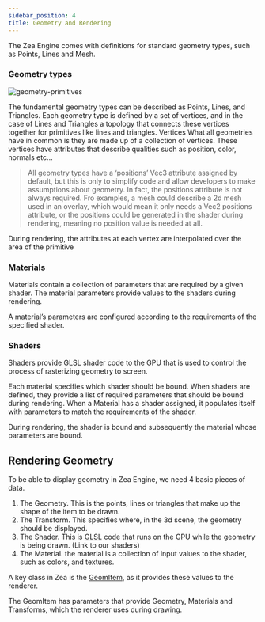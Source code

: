 ```yaml
---
sidebar_position: 4
title: Geometry and Rendering
---
```



The Zea Engine comes with definitions for standard geometry types, such as Points, Lines and Mesh.

### Geometry types

![geometry-primitives](/img/misc/geometry-primitives.svg)

The fundamental geometry types can be described as Points, Lines, and Triangles. Each geometry type is defined by a set of vertices, and in the case of Lines and Triangles a topology that connects these vertices together for primitives like lines and triangles.
Vertices
What all geometries have in common is they are made up of a collection of vertices. These vertices have attributes that describe qualities such as position, color, normals etc...

> All geometry types have a ‘positions’ Vec3 attribute assigned by default, but this is only to simplify code and allow developers to make assumptions about geometry. In fact, the positions attribute is not always required. Fro examples, a mesh could describe a 2d mesh used in an overlay, which would mean it only needs a Vec2 positions attribute, or the positions could be generated in the shader during rendering, meaning no position value is needed at all.

During rendering, the attributes at each vertex are interpolated over the area of the primitive

### Materials

Materials contain a collection of parameters that are required by a given shader. The material parameters provide values to the shaders during rendering.

A material’s parameters are configured according to the requirements of the specified shader.

### Shaders

Shaders provide GLSL shader code to the GPU that is used to control the process of rasterizing geometry to screen.

Each material specifies which shader should be bound.
When shaders are defined, they provide a list of required parameters that should be bound during rendering. When a Material has a shader assigned, it populates itself with parameters to match the requirements of the shader.

During rendering, the shader is bound and subsequently the material whose parameters are bound.

## Rendering Geometry

To be able to display geometry in Zea Engine, we need 4 basic pieces of data.

1.  The Geometry. This is the points, lines or triangles that make up the shape of the item to be drawn.
2.  The Transform. This specifies where, in the 3d scene, the geometry should be displayed.
3.  The Shader. This is [GLSL](https://developer.mozilla.org/en-US/docs/Games/Techniques/3D_on_the_web/GLSL_Shaders) code that runs on the GPU while the geometry is being drawn. (Link to our shaders)
4.  The Material. the material is a collection of input values to the shader, such as colors, and textures.

A key class in Zea is the [GeomItem](../../API/SceneTree/GeomItem.md), as it provides these values to the renderer.

The GeomItem has parameters that provide Geometry, Materials and Transforms, which the renderer uses during drawing.
